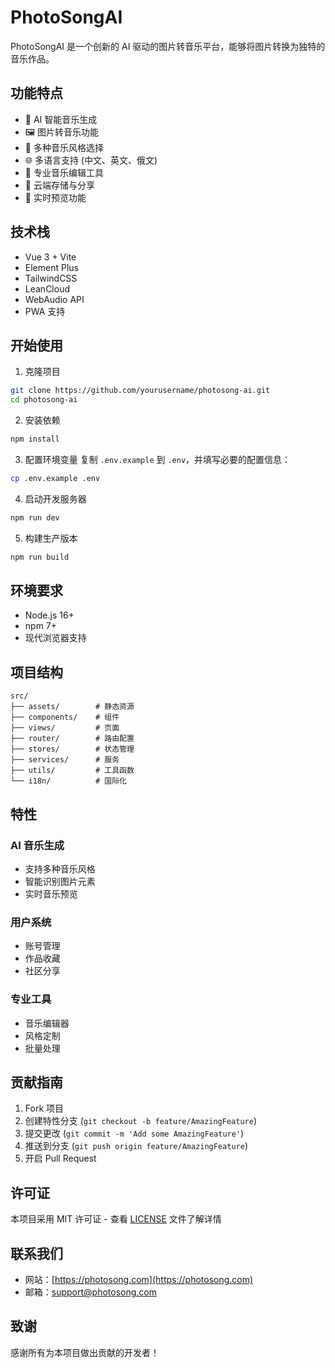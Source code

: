 # PhotoSongAI

PhotoSongAI 是一个创新的 AI 驱动的图片转音乐平台，能够将图片转换为独特的音乐作品。

## 功能特点

- 🎵 AI 智能音乐生成
- 🖼️ 图片转音乐功能
- 🎨 多种音乐风格选择
- 🌐 多语言支持 (中文、英文、俄文)
- 🎼 专业音乐编辑工具
- 💾 云端存储与分享
- 🔄 实时预览功能

## 技术栈

- Vue 3 + Vite
- Element Plus
- TailwindCSS
- LeanCloud
- WebAudio API
- PWA 支持

## 开始使用

1. 克隆项目
```bash
git clone https://github.com/yourusername/photosong-ai.git
cd photosong-ai
```

2. 安装依赖
```bash
npm install
```

3. 配置环境变量
复制 `.env.example` 到 `.env`，并填写必要的配置信息：
```bash
cp .env.example .env
```

4. 启动开发服务器
```bash
npm run dev
```

5. 构建生产版本
```bash
npm run build
```

## 环境要求

- Node.js 16+
- npm 7+
- 现代浏览器支持

## 项目结构

```
src/
├── assets/        # 静态资源
├── components/    # 组件
├── views/         # 页面
├── router/        # 路由配置
├── stores/        # 状态管理
├── services/      # 服务
├── utils/         # 工具函数
└── i18n/          # 国际化
```

## 特性

### AI 音乐生成
- 支持多种音乐风格
- 智能识别图片元素
- 实时音乐预览

### 用户系统
- 账号管理
- 作品收藏
- 社区分享

### 专业工具
- 音乐编辑器
- 风格定制
- 批量处理

## 贡献指南

1. Fork 项目
2. 创建特性分支 (`git checkout -b feature/AmazingFeature`)
3. 提交更改 (`git commit -m 'Add some AmazingFeature'`)
4. 推送到分支 (`git push origin feature/AmazingFeature`)
5. 开启 Pull Request

## 许可证

本项目采用 MIT 许可证 - 查看 [LICENSE](LICENSE) 文件了解详情

## 联系我们

- 网站：[https://photosong.com](https://photosong.com)
- 邮箱：support@photosong.com

## 致谢

感谢所有为本项目做出贡献的开发者！
